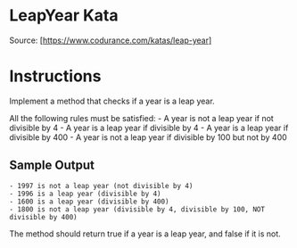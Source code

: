 LeapYear Kata
=============

Source: [https://www.codurance.com/katas/leap-year]

# Instructions #
Implement a method that checks if a year is a leap year.

All the following rules must be satisfied:
    - A year is not a leap year if not divisible by 4
    - A year is a leap year if divisible by 4
    - A year is a leap year if divisible by 400
    - A year is not a leap year if divisible by 100 but not by 400

## Sample Output ##
    - 1997 is not a leap year (not divisible by 4)
    - 1996 is a leap year (divisible by 4)
    - 1600 is a leap year (divisible by 400)
    - 1800 is not a leap year (divisible by 4, divisible by 100, NOT divisible by 400)

The method should return true if a year is a leap year, and false if it is not.